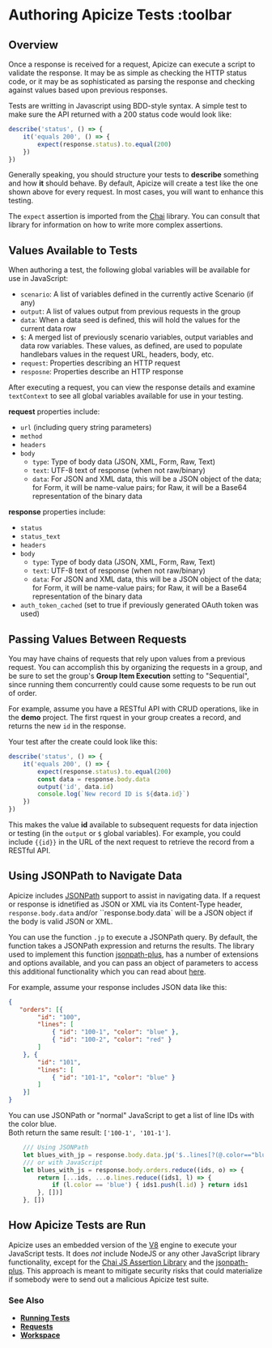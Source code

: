 # Authoring Apicize Tests :toolbar

## Overview

Once a response is received for a request, Apicize can execute a script to validate the response.  It may be as simple as checking the HTTP status code, or it 
may be as sophisticated as parsing the response and checking against values based upon previous responses.

Tests are writting in Javascript using BDD-style syntax.  A simple test to make sure the API returned with a 200 status code would look like:

```js
describe('status', () => {
    it('equals 200', () => {
        expect(response.status).to.equal(200)
    })
})
```

Generally speaking, you should structure your tests to **describe** something and how **it** should behave.  By default, Apicize will create a test
like the one shown above for every request.  In most cases, you will want to enhance this testing.

The `expect` assertion is imported from the [Chai](https://www.chaijs.com/api/bdd/) library.  You can consult that library for information on how to write more complex assertions.

## Values Available to Tests

When authoring a test, the following global variables will be available for use in JavaScript:

* `scenario`:  A list of variables defined in the currently active Scenario (if any)
* `output`: A list of values output from previous requests in the group
* `data`:  When a data seed is defined, this will hold the values for the current data row
* `$`: A merged list of previously scenario variables, output variables and data row variables.  These values, as defined, are used 
to populate handlebars values in the request URL, headers, body, etc.
* `request`: Properties describing an HTTP request
* `resposne`: Properties describe an HTTP response

After executing a request, you can view the response details and examine `textContext` to see all global variables available for use in your testing.

**request** properties include:

* `url` (including query string parameters)
* `method`
* `headers`
* `body`
  * `type`: Type of body data (JSON, XML, Form, Raw, Text)
  * `text`: UTF-8 text of response (when not raw/binary)
  * `data`: For JSON and XML data, this will be a JSON object of the data; for Form, it will be name-value pairs; 
for Raw, it will be a Base64 representation of the binary data

**response** properties include:

* `status`
* `status_text`
* `headers`
* `body`
  * `type`: Type of body data (JSON, XML, Form, Raw, Text)
  * `text`: UTF-8 text of response (when not raw/binary)
  * `data`: For JSON and XML data, this will be a JSON object of the data; for Form, it will be name-value pairs; 
for Raw, it will be a Base64 representation of the binary data
* `auth_token_cached` (set to true if previously generated OAuth token was used)

## Passing Values Between Requests

You may have chains of requests that rely upon values from a previous request.  You can accomplish this by organizing the requests in a group, 
and be sure to set the group's **Group Item Execution** setting to "Sequential", since running them concurrently could cause some requests
to be run out of order.

For example, assume you have a RESTful API with CRUD operations, like in the **demo** project.  The first rquest in your group creates a record, 
and returns the new `id` in the response.  

Your test after the create could look like this:

```js
describe('status', () => {
    it('equals 200', () => {
        expect(response.status).to.equal(200)
        const data = response.body.data
        output('id', data.id)
        console.log(`New record ID is ${data.id}`)
    })
})
```

This makes the value **id** available to subsequent requests for data injection or testing (in the `output` or `$` global variables).  For example,
you could include `{{id}}` in the URL of the next request to retrieve the record from a RESTful API.

## Using JSONPath to Navigate Data

Apicize includes [JSONPath](https://www.rfc-editor.org/rfc/rfc9535.html) support to assist in navigating data.  If a request or response is idnetified
as JSON or XML via its Content-Type header, `response.body.data` and/or ``response.body.data` will be a JSON object if the body is valid JSON or XML.

You can use the function `.jp` to execute a JSONPath query.  By default, the function takes a JSONPath expression and returns the results.  The library
used to implement this function [jsonpath-plus](https://www.npmjs.com/package/jsonpath-plus), has a number of extensions and options available, and
you can pass an object of parameters to access this additional functionality which you can read about [here](https://www.npmjs.com/package/jsonpath-plus).

For example, assume your response includes JSON data like this:

```json
{
   "orders": [{
        "id": "100",
        "lines": [
            { "id": "100-1", "color": "blue" },
            { "id": "100-2", "color": "red" }
        ]
    }, {
        "id": "101",
        "lines": [
            { "id": "101-1", "color": "blue" }
        ]
    }]
}
```

You can use JSONPath or "normal" JavaScript to get a list of line IDs with the color blue.  
Both return the same result: `['100-1', '101-1']`.

```js
    /// Using JSONPath
    let blues_with_jp = response.body.data.jp('$..lines[?(@.color=="blue")].id')
    /// or with JavaScript
    let blues_with_js = response.body.orders.reduce((ids, o) => {
        return [...ids, ...o.lines.reduce((ids1, l) => {
            if (l.color == 'blue') { ids1.push(l.id) } return ids1
        }, [])]
    }, [])
```

## How Apicize Tests are Run

Apicize uses an embedded version of the [V8](https://v8.dev/) engine to execute your JavaScript tests.  It does *not* include NodeJS or any other JavaScript library functionality, 
except for the [Chai JS Assertion Library](https://www.chaijs.com/) and the [jsonpath-plus](https://www.npmjs.com/package/jsonpath-plus).  This approach is meant to mitigate security
risks that could materialize if somebody were to send out a malicious Apicize test suite.

### See Also

* [**Running Tests**](help:running-tests)
* [**Requests**](help:requests)
* [**Workspace**](help:home)

